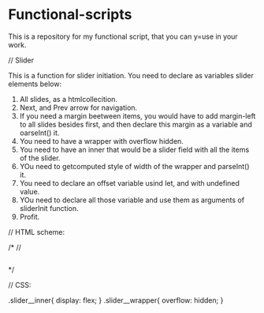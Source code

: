 # Functional-scripts

This is a repository for my functional script, that you can y=use in your work.

// Slider 

This is a function for slider initiation. 
You need to declare as variables slider elements below:
1. All slides, as a htmlcollecition.
2. Next, and Prev arrow for navigation.
3. If you need a margin beetween items, you would have to add margin-left to all slides besides first, and then declare this margin as a variable and oarseInt() it.
4. You need to have a wrapper with overflow hidden.
5. You need to have an inner that would be a slider field with all the items of the slider.
6. YOu need to getcomputed style of width of the wrapper and parseInt() it.
7. You need to declare an offset variable usind let, and with undefined value.
8. YOu need to declare all those variable and use them as arguments of sliderInit function.
9. Profit.

// HTML scheme:

/*
//<div class="slider">
    <img src="" alt="" class="slider__arrow-prev">
    <div class="slider__wrapper">
        <div class="slider__inner">
            <div class="slider__item"></div>
            <div class="slider__item"></div>
            <div class="slider__item"></div>
        </div>
    </div>
    <img src="" alt="" class="slider__arrow-next">
</div>
*/

// CSS:

.slider__inner{
  display: flex;
}
.slider__wrapper{
  overflow: hidden;
}
